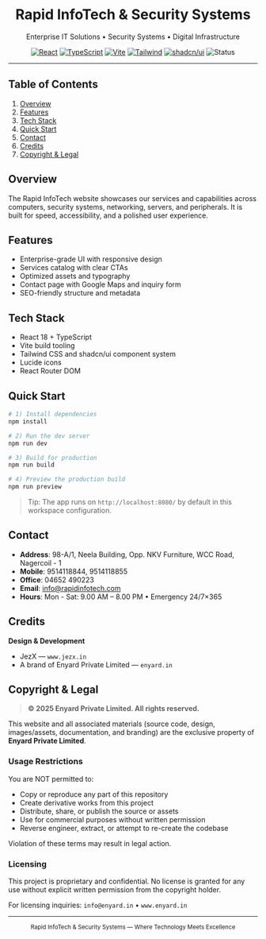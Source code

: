 <div align="center">

<h1>Rapid InfoTech & Security Systems</h1>

<p>Enterprise IT Solutions • Security Systems • Digital Infrastructure</p>

<p>
  <a href="https://react.dev"><img alt="React" src="https://img.shields.io/badge/React-18-61DAFB?logo=react&logoColor=white"></a>
  <a href="https://www.typescriptlang.org/"><img alt="TypeScript" src="https://img.shields.io/badge/TypeScript-5-3178C6?logo=typescript&logoColor=white"></a>
  <a href="https://vitejs.dev"><img alt="Vite" src="https://img.shields.io/badge/Vite-5-646CFF?logo=vite&logoColor=white"></a>
  <a href="https://tailwindcss.com/"><img alt="Tailwind" src="https://img.shields.io/badge/Tailwind_CSS-3-06B6D4?logo=tailwindcss&logoColor=white"></a>
  <a href="https://ui.shadcn.com/"><img alt="shadcn/ui" src="https://img.shields.io/badge/shadcn/ui-Components-000000"></a>
  <img alt="Status" src="https://img.shields.io/badge/Status-Live-success">
</p>

</div>

---

## Table of Contents

1. [Overview](#overview)
2. [Features](#features)
3. [Tech Stack](#tech-stack)
4. [Quick Start](#quick-start)
5. [Contact](#contact)
6. [Credits](#credits)
7. [Copyright & Legal](#copyright--legal)

## Overview

The Rapid InfoTech website showcases our services and capabilities across computers, security systems, networking, servers, and peripherals. It is built for speed, accessibility, and a polished user experience.

## Features

- Enterprise-grade UI with responsive design
- Services catalog with clear CTAs
- Optimized assets and typography
- Contact page with Google Maps and inquiry form
- SEO-friendly structure and metadata

## Tech Stack

- React 18 + TypeScript
- Vite build tooling
- Tailwind CSS and shadcn/ui component system
- Lucide icons
- React Router DOM

## Quick Start

```bash
# 1) Install dependencies
npm install

# 2) Run the dev server
npm run dev

# 3) Build for production
npm run build

# 4) Preview the production build
npm run preview
```

> Tip: The app runs on `http://localhost:8080/` by default in this workspace configuration.

## Contact

- **Address**: 98-A/1, Neela Building, Opp. NKV Furniture, WCC Road, Nagercoil - 1
- **Mobile**: 9514118844, 9514118855
- **Office**: 04652 490223
- **Email**: info@rapidinfotech.com
- **Hours**: Mon - Sat: 9.00 AM – 8.00 PM • Emergency 24/7×365

## Credits

**Design & Development**

- JezX — `www.jezx.in`
- A brand of Enyard Private Limited — `enyard.in`

## Copyright & Legal

> **© 2025 Enyard Private Limited. All rights reserved.**

This website and all associated materials (source code, design, images/assets, documentation, and branding) are the exclusive property of **Enyard Private Limited**.

### Usage Restrictions

You are NOT permitted to:

- Copy or reproduce any part of this repository
- Create derivative works from this project
- Distribute, share, or publish the source or assets
- Use for commercial purposes without written permission
- Reverse engineer, extract, or attempt to re-create the codebase

Violation of these terms may result in legal action.

### Licensing

This project is proprietary and confidential. No license is granted for any use without explicit written permission from the copyright holder.

For licensing inquiries: `info@enyard.in` • `www.enyard.in`

---

<div align="center">
  <sub>Rapid InfoTech & Security Systems — Where Technology Meets Excellence</sub>
  
</div>